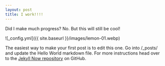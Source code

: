 ```yaml
---
layout: post
title: I work!!!!
---
```


Did I make much progress? No. But this will still be cool!

![_config.yml]({{ site.baseurl }}/images/lemon-01.webp)

The easiest way to make your first post is to edit this one. Go into /_posts/ and update the Hello World markdown file. For more instructions head over to the [Jekyll Now repository](https://github.com/barryclark/jekyll-now) on GitHub.
